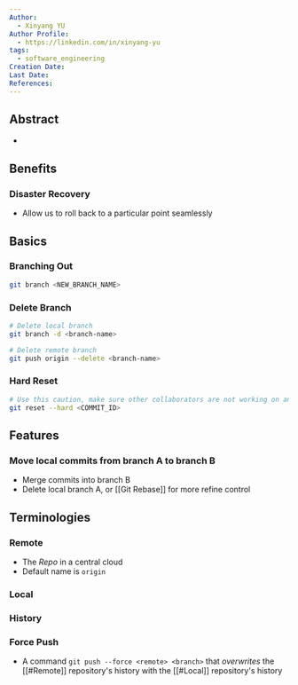 ```yaml
---
Author:
  - Xinyang YU
Author Profile:
  - https://linkedin.com/in/xinyang-yu
tags:
  - software_engineering
Creation Date: 
Last Date: 
References:
---
```

## Abstract
-

## Benefits
### Disaster Recovery
- Allow us to roll back to a particular point seamlessly 

## Basics 
### Branching Out
```bash
git branch <NEW_BRANCH_NAME> 
```
### Delete Branch
```bash
# Delete local branch
git branch -d <branch-name>

# Delete remote branch
git push origin --delete <branch-name>
```
### Hard Reset
```bash
# Use this caution, make sure other collaborators are not working on any commits after the <COMMIT_ID>
git reset --hard <COMMIT_ID>
```

## Features
### Move local commits from branch A to branch B
- Merge commits into branch B
- Delete local branch A, or [[Git Rebase]] for more refine control





## Terminologies
### Remote
- The *Repo* in a central cloud
- Default name is `origin`
### Local
### History

### Force Push
- A command `git push --force <remote> <branch>` that *overwrites* the [[#Remote]] repository's history with the [[#Local]] repository's history
